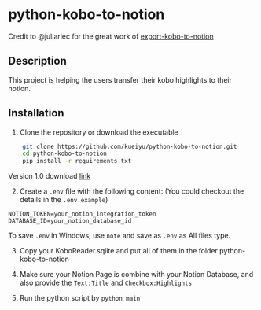 # python-kobo-to-notion

Credit to @juliariec for the great work of [export-kobo-to-notion](https://github.com/juliariec/export-kobo-to-notion)

## Description

This project is helping the users transfer their kobo highlights to their notion.

## Installation

1. Clone the repository or download the executable
```bash
    git clone https://github.com/kueiyu/python-kobo-to-notion.git
    cd python-kobo-to-notion
    pip install -r requirements.txt
```

Version 1.0 download [link](https://github.com/kueiyu/python-kobo-to-notion/blob/b23b7fa6288790301a03cff662fd3755ead0a0ed/kobo_notes_to_notion.exe)

2. Create a `.env` file with the following content:
(You could checkout the details in the `.env.example`)
```
NOTION_TOKEN=your_notion_integration_token
DATABASE_ID=your_notion_database_id
```
To save `.env` in Windows, use `note` and save as `.env` as All files type.

3. Copy your KoboReader.sqlite and put all of them in the folder python-kobo-to-notion

4. Make sure your Notion Page is combine with your Notion Database, and also provide the `Text:Title` and `Checkbox:Highlights`

5. Run the python script by `python main`
